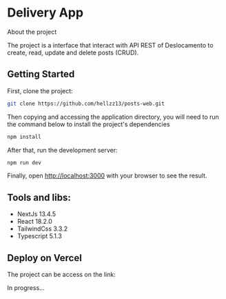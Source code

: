 # Delivery App

About the project

The project is a interface that interact with API REST of Deslocamento to create, read, update and delete posts (CRUD).

## **Getting Started**

First, clone the project:

```bash
git clone https://github.com/hellzz13/posts-web.git
```

Then copying and accessing the application directory, you will need to run the command below to install the project's dependencies

```bash
npm install
```

After that, run the development server:

```bash
npm run dev
```

Finally, open [http://localhost:3000](http://localhost:3000/) with your browser to see the result.

## **Tools and libs:**

- NextJs 13.4.5
- React 18.2.0
- TailwindCss 3.3.2
- Typescript 5.1.3
<!-- -   React Hook Form 7.43.9
- Zod 3.21.4 -->

## **Deploy on Vercel**

The project can be access on the link:

In progress...

<!-- [Post web](https://) -->
